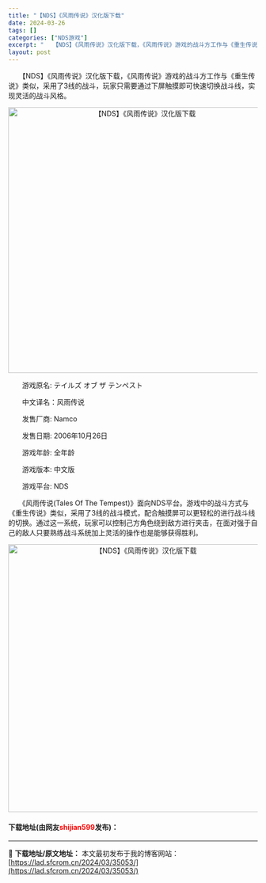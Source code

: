 ```yaml
---
title: "【NDS】《风雨传说》汉化版下载"
date: 2024-03-26
tags: []
categories: ["NDS游戏"]
excerpt: "　　【NDS】《风雨传说》汉化版下载，《风雨传说》游戏的战斗方工作与《重生传说》类似，采用了3线的战斗，玩家只需要通过下屏触摸即可快速切换战斗线，实现灵活的战斗风格。 　　游戏原名: テイルズ オブ ザ テンペスト 　　中文译名：风雨传说 　　发售厂商: Namco 　　发售日期: 2006年10月&hellip;"
layout: post
---
```


 <p>　　【NDS】《风雨传说》汉化版下载，《风雨传说》游戏的战斗方工作与《重生传说》类似，采用了3线的战斗，玩家只需要通过下屏触摸即可快速切换战斗线，实现灵活的战斗风格。</p> <p align="center"><img align="" border="0" src="https://lad.sfcrom.cn/wp-content/uploads/2024/03/20240326_66022a94e7aa5.png" width="537" alt="【NDS】《风雨传说》汉化版下载" /></p> <p>　　游戏原名: テイルズ オブ ザ テンペスト</p> <p>　　中文译名：风雨传说</p> <p>　　发售厂商: Namco</p> <p>　　发售日期: 2006年10月26日</p> <p>　　游戏年龄: 全年龄</p> <p>　　游戏版本: 中文版</p> <p>　　游戏平台: NDS</p> <p>　　《风雨传说(Tales Of The Tempest)》面向NDS平台。游戏中的战斗方式与《重生传说》类似，采用了3线的战斗模式，配合触摸屏可以更轻松的进行战斗线的切换。通过这一系统，玩家可以控制己方角色绕到敌方进行夹击，在面对强于自己的敌人只要熟练战斗系统加上灵活的操作也是能够获得胜利。</p> <p align="center"><img align="" border="0" src="https://lad.sfcrom.cn/wp-content/uploads/2024/03/20240326_66022a95b6cdd.png" width="541" alt="【NDS】《风雨传说》汉化版下载" /></p> <p><h4>下载地址(由网友<font color="red">shijian599</font>发布)：</h4></p> 

---
📖 **下载地址/原文地址：** 本文最初发布于我的博客网站：[https://lad.sfcrom.cn/2024/03/35053/](https://lad.sfcrom.cn/2024/03/35053/)
